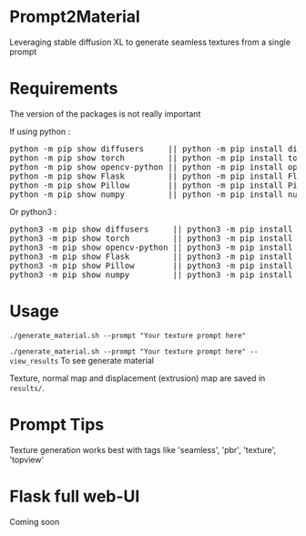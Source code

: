 # Prompt2Material
Leveraging stable diffusion XL to generate seamless textures from a single prompt

# Requirements

The version of the packages is not really important

If using python :

<pre>python -m pip show diffusers     || python -m pip install diffusers
python -m pip show torch         || python -m pip install torch
python -m pip show opencv-python || python -m pip install opencv-python
python -m pip show Flask         || python -m pip install Flask
python -m pip show Pillow        || python -m pip install Pillow
python -m pip show numpy         || python -m pip install numpy
</pre>

Or python3 : 

<pre>python3 -m pip show diffusers     || python3 -m pip install diffusers
python3 -m pip show torch         || python3 -m pip install torch
python3 -m pip show opencv-python || python3 -m pip install opencv-python
python3 -m pip show Flask         || python3 -m pip install Flask
python3 -m pip show Pillow        || python3 -m pip install Pillow
python3 -m pip show numpy         || python3 -m pip install numpy</pre>

# Usage
 ``./generate_material.sh --prompt "Your texture prompt here"``

  ``./generate_material.sh --prompt "Your texture prompt here" --view_results`` To see generate material

  Texture, normal map and displacement (extrusion) map are saved in ``results/``.
  
# Prompt Tips
Texture generation works best with tags like 'seamless', 'pbr', 'texture', 'topview'

# Flask full web-UI
Coming soon
